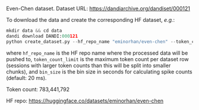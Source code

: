 Even-Chen dataset. Dataset URL: https://dandiarchive.org/dandiset/000121

To download the data and create the corresponding HF dataset, *e.g.*:
```python
mkdir data && cd data
dandi download DANDI:000121
python create_dataset.py --hf_repo_name "eminorhan/even-chen" --token_count_limit 10_000_000 --bin_size 0.02
```
where `hf_repo_name` is the HF repo name where the processed data will be pushed to, `token_count_limit` is the maximum token count per dataset row (sessions with larger token counts than this will be split into smaller chunks), and `bin_size` is the bin size in seconds for calculating spike counts (default: 20 ms).

Token count: 783,441,792

HF repo: https://huggingface.co/datasets/eminorhan/even-chen

